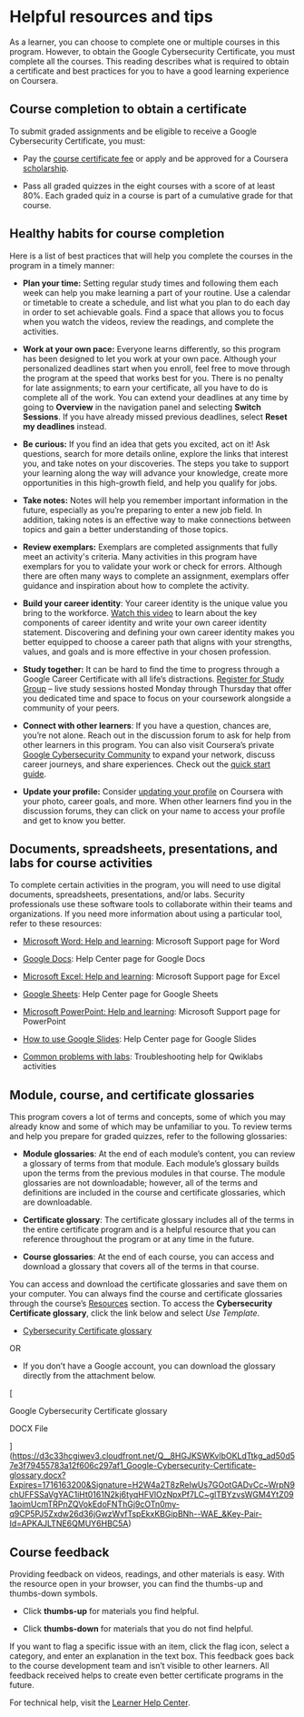 # Helpful resources and tips

As a learner, you can choose to complete one or multiple courses in this program. However, to obtain the Google Cybersecurity Certificate, you must complete all the courses. This reading describes what is required to obtain a certificate and best practices for you to have a good learning experience on Coursera.

## Course completion to obtain a certificate

To submit graded assignments and be eligible to receive a Google Cybersecurity Certificate, you must:

- Pay the [course certificate fee](https://www.coursera.support/s/article/209818963-Payments-on-Coursera?language=en_US) or apply and be approved for a Coursera [scholarship](https://www.coursera.support/s/article/209819033-Apply-for-Financial-Aid-or-a-Scholarship?language=en_US).
    
- Pass all graded quizzes in the eight courses with a score of at least 80%. Each graded quiz in a course is part of a cumulative grade for that course.   
    

## Healthy habits for course completion

Here is a list of best practices that will help you complete the courses in the program in a timely manner: 

- **Plan your time:** Setting regular study times and following them each week can help you make learning a part of your routine. Use a calendar or timetable to create a schedule, and list what you plan to do each day in order to set achievable goals. Find a space that allows you to focus when you watch the videos, review the readings, and complete the activities.
    
- **Work at your own pace:** Everyone learns differently, so this program has been designed to let you work at your own pace. Although your personalized deadlines start when you enroll, feel free to move through the program at the speed that works best for you. There is no penalty for late assignments; to earn your certificate, all you have to do is complete all of the work. You can extend your deadlines at any time by going to **Overview** in the navigation panel and selecting **Switch Sessions**. If you have already missed previous deadlines, select **Reset my deadlines** instead.
    
- **Be curious:** If you find an idea that gets you excited, act on it! Ask questions, search for more details online, explore the links that interest you, and take notes on your discoveries. The steps you take to support your learning along the way will advance your knowledge, create more opportunities in this high-growth field, and help you qualify for jobs. 
    
- **Take notes:** Notes will help you remember important information in the future, especially as you’re preparing to enter a new job field. In addition, taking notes is an effective way to make connections between topics and gain a better understanding of those topics.
    
- **Review exemplars:** Exemplars are completed assignments that fully meet an activity's criteria. Many activities in this program have exemplars for you to validate your work or check for errors. Although there are often many ways to complete an assignment, exemplars offer guidance and inspiration about how to complete the activity. 
    
- **Build your career identity**: Your career identity is the unique value you bring to the workforce. [Watch this video](https://www.youtube.com/watch?v=_xbT4qMrot4) to learn about the key components of career identity and write your own career identity statement. Discovering and defining your own career identity makes you better equipped to choose a career path that aligns with your strengths, values, and goals and is more effective in your chosen profession.
    
- **Study together:** It can be hard to find the time to progress through a Google Career Certificate with all life’s distractions. [Register for Study Group](https://lu.ma/u/Google-Career-Certificates-Study-Group) – live study sessions hosted Monday through Thursday that offer you dedicated time and space to focus on your coursework alongside a community of your peers.
    
- **Connect with other learners**: If you have a question, chances are, you’re not alone. Reach out in the discussion forum to ask for help from other learners in this program. You can also visit Coursera’s private [Google Cybersecurity Community](https://www.coursera.support/s/group-invite?id=MEY5VkgwMDAwMDAwMWMxMEFB) to expand your network, discuss career journeys, and share experiences. Check out the [quick start guide](https://www.coursera.support/s/article/Community-Quick-Start-Guide).
    
- **Update your profile:** Consider [updating your profile](https://www.coursera.org/account/profile) on Coursera with your photo, career goals, and more. When other learners find you in the discussion forums, they can click on your name to access your profile and get to know you better.
    

## Documents, spreadsheets, presentations, and labs for course activities

To complete certain activities in the program, you will need to use digital documents, spreadsheets, presentations, and/or labs. Security professionals use these software tools to collaborate within their teams and organizations. If you need more information about using a particular tool, refer to these resources:

- [Microsoft Word: Help and learning](https://support.microsoft.com/en-us/word): Microsoft Support page for Word
    
- [Google Docs](https://support.google.com/docs/topic/9046002?hl=en&ref_topic=1382883): Help Center page for Google Docs
    
- [Microsoft Excel: Help and learning](https://support.microsoft.com/en-us/excel): Microsoft Support page for Excel
    
- [Google Sheets](https://support.google.com/docs/topic/9054603?hl=en&ref_topic=1382883): Help Center page for Google Sheets
    
- [Microsoft PowerPoint: Help and learning](https://support.microsoft.com/en-us/powerpoint): Microsoft Support page for PowerPoint
    
- [How to use Google Slides](https://support.google.com/docs/answer/2763168?hl=en&co=GENIE.Platform%3DDesktop): Help Center page for Google Slides  
    
- [Common problems with labs](https://support.google.com/qwiklabs/answer/9133560?hl=en&ref_topic=9134804): Troubleshooting help for Qwiklabs activities
    

## Module, course, and certificate glossaries

This program covers a lot of terms and concepts, some of which you may already know and some of which may be unfamiliar to you. To review terms and help you prepare for graded quizzes, refer to the following glossaries:

- **Module glossaries**: At the end of each module’s content, you can review a glossary of terms from that module. Each module’s glossary builds upon the terms from the previous modules in that course. The module glossaries are not downloadable; however, all of the terms and definitions are included in the course and certificate glossaries, which are downloadable.
    
- **Certificate glossary**: The certificate glossary includes all of the terms in the entire certificate program and is a helpful resource that you can reference throughout the program or at any time in the future.
    
- **Course glossaries**: At the end of each course, you can access and download a glossary that covers all of the terms in that course. 
    

You can access and download the certificate glossaries and save them on your computer. You can always find the course and certificate glossaries through the course’s [Resources](https://www.coursera.org/learn/foundations-of-cybersecurity/resources/L1aML) section. To access the **Cybersecurity Certificate glossary**, click the link below and select _Use Template_.

- [Cybersecurity Certificate glossary](https://docs.google.com/document/d/1Feb8pHRY-blnpaLOohds2esd6IWdCIp-ikG7G_omSj4/template/preview?usp=sharing&resourcekey=0-YHcAISkCiqGDq5KwO6yNeQ)
    

OR

- If you don’t have a Google account, you can download the glossary directly from the attachment below.
    

[

Google Cybersecurity Certificate glossary

DOCX File







](https://d3c33hcgiwev3.cloudfront.net/Q__8HGJKSWKvlbOKLdTtkg_ad50d57e3f79455783a12f606c297af1_Google-Cybersecurity-Certificate-glossary.docx?Expires=1716163200&Signature=H2W4a2T8zReIwUs7GOotGADvCc~WrpN9chUFFSSaVgYAC1iHt0161N2kj6tyqHFVlOzNpxPf7LC~glTBYzvsWGM4YtZ091aoimUcmTRPnZQVokEdoFNThGj9cOTn0my-q9CP5PJ5Zxdw26d36jGwzWvfTspEkxKBGipBNh--WAE_&Key-Pair-Id=APKAJLTNE6QMUY6HBC5A)

## Course feedback

Providing feedback on videos, readings, and other materials is easy. With the resource open in your browser, you can find the thumbs-up and thumbs-down symbols. 

- Click **thumbs-up** for materials you find helpful. 
    
- Click **thumbs-down** for materials that you do not find helpful.
    

If you want to flag a specific issue with an item, click the flag icon, select a category, and enter an explanation in the text box. This feedback goes back to the course development team and isn’t visible to other learners. All feedback received helps to create even better certificate programs in the future. 

For technical help, visit the [Learner Help Center](https://learner.coursera.help/hc/en-us).